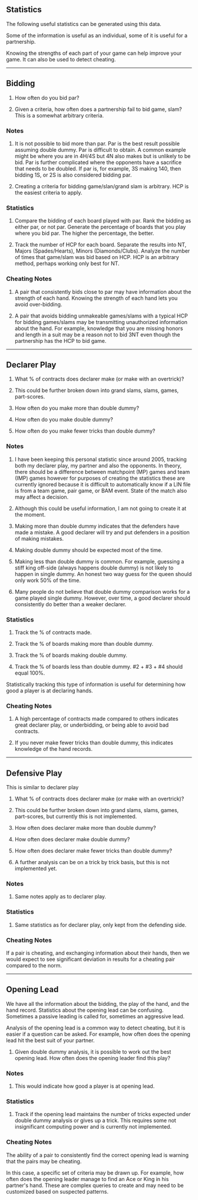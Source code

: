 ## Statistics

The following useful statistics can be generated using this data.

Some of the information is useful as an individual, some of it is useful for a partnership.

Knowing the strengths of each part of your game can help improve your game. It can also be used to detect cheating.

***

## Bidding

1. How often do you bid par?

2. Given a criteria, how often does a partnership fail to bid game, slam? This is a somewhat arbitrary criteria.


### Notes

1. It is not possible to bid more than par. Par is the best result possible assuming double dummy. Par is difficult to obtain. A common example might be where you are in 4H/4S but 4N also makes but is unlikely to be bid. Par is further complicated where the opponents have a sacrifice that needs to be doubled. If par is, for example, 3S making 140, then bidding 1S, or 2S is also considered bidding par.

2. Creating a criteria for bidding game/slan/grand slam is arbitrary. HCP is the easiest criteria to apply.

### Statistics

1. Compare the bidding of each board played with par. Rank the bidding as either par, or not par. Generate the percentage of boards that you play where you bid par. The higher the percentage, the better.

2. Track the number of HCP for each board. Separate the results into NT, Majors (Spades/Hearts), Minors (Diamonds/Clubs). Analyze the number of times that game/slam was bid based on HCP. HCP is an arbitrary method, perhaps working only best for NT.


### Cheating Notes

1. A pair that consistently bids close to par may have information about the strength of each hand. Knowing the strength of each hand lets you avoid over-bidding.

2. A pair that avoids bidding unmakeable games/slams with a typical HCP for bidding games/slams may be transmitting unauthorized information about the hand. For example, knowledge that you are missing honors and length in a suit may be a reason not to bid 3NT even though the partnership has the HCP to bid game.

***

## Declarer Play

1. What % of contracts does declarer make (or make with an overtrick)?

2. This could be further broken down into grand slams, slams, games, part-scores.

3. How often do you make more than double dummy?

4. How often do you make double dummy?

5. How often do you make fewer tricks than double dummy?

### Notes

1. I have been keeping this personal statistic since around 2005, tracking both my declarer play, my partner and also the opponents. In theory, there should be a difference between matchpoint (MP) games and team (IMP) games however for purposes of creating the statistics these are currently ignored because it is difficult to automatically know if a LIN file is from a team game, pair game, or BAM event. State of the match also may affect a decision.

2. Although this could be useful information, I am not going to create it at the moment.

3. Making more than double dummy indicates that the defenders have made a mistake. A good declarer will try and put defenders in a position of making mistakes.

4. Making double dummy should be expected most of the time.

5. Making less than double dummy is common. For example, guessing a stiff king off-side (always happens double dummy) is not likely to happen in single dummy. An honest two way guess for the queen should only work 50% of the time.

6. Many people do not believe that double dummy comparison works for a game played single dummy. However, over time, a good declarer should consistently do better than a weaker declarer.

### Statistics

1. Track the % of contracts made. 

2. Track the % of boards making more than double dummy.

3. Track the % of boards making double dummy.

4. Track the % of boards less than double dummy. #2 + #3 + #4 should equal 100%.

Statistically tracking this type of information is useful for determining how good a player is at declaring hands.


### Cheating Notes

1. A high percentage of contracts made compared to others indicates great declarer play, or underbidding, or being able to avoid bad contracts.

2. If you never make fewer tricks than double dummy, this indicates knowledge of the hand records.

*** 

## Defensive Play

This is similar to declarer play

1. What % of contracts does declarer make (or make with an overtrick)?

2. This could be further broken down into grand slams, slams, games, part-scores, but currently this is not implemented.

3. How often does declarer make more than double dummy?

4. How often does declarer make double dummy?

5. How often does declarer make fewer tricks than double dummy?

6. A further analysis can be on a trick by trick basis, but this is not implemented yet.

### Notes

1. Same notes apply as to declarer play.


### Statistics

1. Same statistics as for declarer play, only kept from the defending side.


### Cheating Notes

If a pair is cheating, and exchanging information about their hands, then we would expect to see significant deviation in results for a cheating pair compared to the norm.

***

## Opening Lead

We have all the information about the bidding, the play of the hand, and the hand record. Statistics about the opening lead can be confusing. Sometimes a passive leading is called for, sometimes an aggressive lead.

Analysis of the opening lead is a common way to detect cheating, but it is easier if a question can be asked. For example, how often does the opening lead hit the best suit of your partner.


1. Given double dummy analysis, it is possible to work out the best opening lead. How often does the opening leader find this play?

### Notes

1. This would indicate how good a player is at opening lead.


### Statistics

1. Track if the opening lead maintains the number of tricks expected under double dummy analysis or gives up a trick. This requires some not insignificant computing power and is currently not implemented.


### Cheating Notes

The ability of a pair to consistently find the correct opening lead is warning that the pairs may be cheating.

In this case, a specific set of criteria may be drawn up. For example, how often does the opening leader manage to find an Ace or King in his partner's hand. These are complex queries to create and may need to be customized based on suspected patterns.
